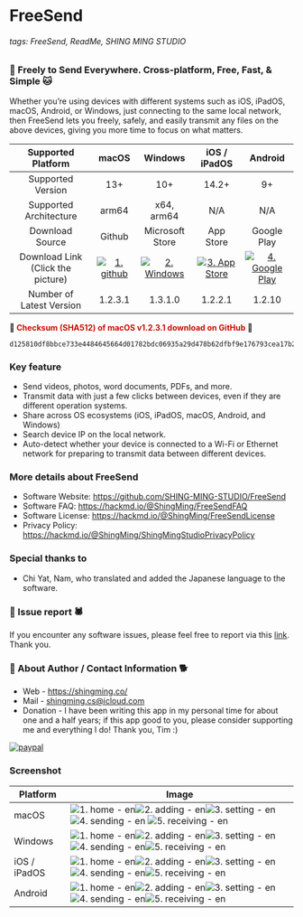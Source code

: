 # FreeSend
###### tags: FreeSend, ReadMe, SHING MING STUDIO


### **:tiger: Freely to Send Everywhere. Cross-platform, Free, Fast, & Simple :cat:**

Whether you’re using devices with different systems such as iOS, iPadOS, macOS, Android, or Windows, just connecting to the same local network, then FreeSend lets you freely, safely, and easily transmit any files on the above devices, giving you more time to focus on what matters.

|        Supported Platform         |                                                            macOS                                                            |                                                   Windows                                                    |                                                   iOS / iPadOS                                                   |                                                                             Android                                                                             |
|:---------------------------------:|:---------------------------------------------------------------------------------------------------------------------------:|:------------------------------------------------------------------------------------------------------------:|:----------------------------------------------------------------------------------------------------------------:|:---------------------------------------------------------------------------------------------------------------------------------------------------------------:|
|        Supported  Version         |                                                             13+                                                             |                                                     10+                                                      |                                                      14.2+                                                       |                                                                               9+                                                                                |
|      Supported Architecture       |                                                            arm64                                                            |                                                  x64, arm64                                                  |                                                       N/A                                                        |                                                                               N/A                                                                               |
|          Download Source          |                                                           Github                                                            |                                               Microsoft Store                                                |                                                    App Store                                                     |                                                                           Google Play                                                                           |
| Download Link (Click the picture) | [![1. github](https://hackmd.io/_uploads/SJltNPi6p.png)](https://github.com/SHING-MING-STUDIO/FreeSend/releases/tag/v1.2.2) | [![2. Windows](https://hackmd.io/_uploads/By3t4Psap.png)](https://www.microsoft.com/store/apps/9NK38N2TXDGG) | [![3. App Store](https://hackmd.io/_uploads/r1X54vopT.png)](https://apps.apple.com/us/app/freesend/id6478240515) | [![4. Google Play](https://hackmd.io/_uploads/Bksc4Poap.png)](https://play.google.com/store/apps/details?id=com.shingmingstudio.freesend&pcampaignid=web_share) |
|     Number of Latest Version      |                                                           1.2.3.1                                                           |                                                   1.3.1.0                                                    |                                                     1.2.2.1                                                      |                                                                             1.2.10                                                                              |

**:owl: <font color=cake>Checksum (SHA512) of macOS v1.2.3.1 download on GitHub</font> :eagle:**
```
d125810df8bbce733e4484645664d01782bdc06935a29d478b62dfbf9e176793cea17b29d87028fdd648e4a60ea99f7303f5f849392915e8e581ebcbb081a24e
```


### **Key feature**
- Send videos, photos, word documents, PDFs, and more.
- Transmit data with just a few clicks between devices, even if they are different operation systems.
- Share across OS ecosystems (iOS, iPadOS, macOS, Android, and Windows)
- Search device IP on the local network.
- Auto-detect whether your device is connected to a Wi-Fi or Ethernet network for preparing to transmit data between different devices.


### **More details about FreeSend**
- Software Website: https://github.com/SHING-MING-STUDIO/FreeSend
- Software FAQ: https://hackmd.io/@ShingMing/FreeSendFAQ
- Software License: https://hackmd.io/@ShingMing/FreeSendLicense
- Privacy Policy: https://hackmd.io/@ShingMing/ShingMingStudioPrivacyPolicy


### **Special thanks to**
- Chi Yat, Nam, who translated and added the Japanese language to the software.


### **:bug: Issue report :spider:**
If you encounter any software issues, please feel free to report via this [link](https://github.com/SHING-MING-STUDIO/FreeSend/issues). Thank you.


### **:tiger: About Author / Contact Information :dog2:**
- Web - https://shingming.co/
- Mail - shingming.cs@icloud.com
- Donation - I have been writing this app in my personal time for about one and a half years; if this app good to you, please consider supporting me and everything I do! Thank you, Tim :)

[![paypal](https://hackmd.io/_uploads/S16qytwCp.png)](https://www.paypal.com/paypalme/ShingMing)


### **Screenshot**
| Platform     | Image                                                                                                                                                                                                                                                                                                        |
| ------------ | ------------------------------------------------------------------------------------------------------------------------------------------------------------------------------------------------------------------------------------------------------------------------------------------------------------ |
| macOS        | ![1. home - en](https://hackmd.io/_uploads/HkhFpjER6.jpg)![2. adding - en](https://hackmd.io/_uploads/rkpcTiNAa.jpg)![3. setting - en](https://hackmd.io/_uploads/Sy_jpsEAT.jpg) ![4. sending - en](https://hackmd.io/_uploads/r1uiTi4Ap.jpg) ![5. receiving - en](https://hackmd.io/_uploads/HJOias4A6.jpg) |
| Windows      | ![1. home - en](https://hackmd.io/_uploads/S1-NAiNRT.png)![2. adding - en](https://hackmd.io/_uploads/Sy-NCoERT.png)![3. setting - en](https://hackmd.io/_uploads/HJWEAs4A6.png)![4. sending - en](https://hackmd.io/_uploads/r1bNAiEC6.png)![5. receiving - en](https://hackmd.io/_uploads/HyWECiNC6.png)   |
| iOS / iPadOS | ![1. home - en](https://hackmd.io/_uploads/H19a0i4Aa.png)![2. adding - en](https://hackmd.io/_uploads/rJ9pAjNAT.png)![3. setting - en](https://hackmd.io/_uploads/Bk9pAsVCT.png)![4. sending - en](https://hackmd.io/_uploads/r19T0i4A6.png)![5. receiving - en](https://hackmd.io/_uploads/By9a0jNRa.png)   | 
| Android      | ![1. home - en](https://hackmd.io/_uploads/Hk4_Ro4CT.jpg)![2. adding - en](https://hackmd.io/_uploads/rJN_CjNR6.jpg)![3. setting - en](https://hackmd.io/_uploads/ryEdRiNCp.jpg)![4. sending - en](https://hackmd.io/_uploads/HJruRi4AT.jpg)![5. receiving - en](https://hackmd.io/_uploads/SJEORoVR6.jpg)   |
